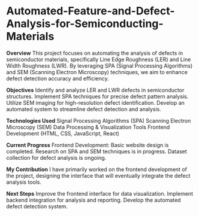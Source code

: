# Automated-Feature-and-Defect-Analysis-for-Semiconducting-Materials

**Overview**
This project focuses on automating the analysis of defects in semiconductor materials, specifically Line Edge Roughness (LER) and Line Width Roughness (LWR). By leveraging SPA (Signal Processing Algorithms) and SEM (Scanning Electron Microscopy) techniques, we aim to enhance defect detection accuracy and efficiency.

**Objectives**
Identify and analyze LER and LWR defects in semiconductor structures.
Implement SPA techniques for precise defect pattern analysis.
Utilize SEM imaging for high-resolution defect identification.
Develop an automated system to streamline defect detection and analysis.

**Technologies Used**
Signal Processing Algorithms (SPA)
Scanning Electron Microscopy (SEM)
Data Processing & Visualization Tools
Frontend Development (HTML, CSS, JavaScript, React)

**Current Progress**
Frontend Development: Basic website design is completed.
Research on SPA and SEM techniques is in progress.
Dataset collection for defect analysis is ongoing.

**My Contribution**
I have primarily worked on the frontend development of the project, designing the interface that will eventually integrate the defect analysis tools.

**Next Steps**
Improve the frontend interface for data visualization.
Implement backend integration for analysis and reporting.
Develop the automated defect detection system.
